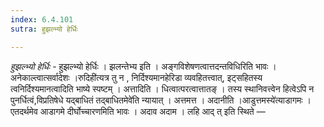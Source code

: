 ```yaml
---
index: 6.4.101
sutra: हुझल्भ्यो हेर्धिः

---
```

_हुझल्भ्यो हेर्धिः_ - हुझल्भ्यो हेर्धिः । झलन्तेभ्य इति । अङ्गविशेषणत्वात्तदन्तविधिरिति भावः । अनेकाल्त्वात्सर्वादेशः ।रुदिही॑त्यत्र तु न , निर्दिश्यमानहेरिडा व्यवहितत्त्वात्, इट्सहितस्य त्वनिर्दिश्यमानत्वादिति भाष्ये स्पष्टम् । अत्तादिति । धित्वात्परत्वात्तातङ् । तस्य स्थानिवत्त्वेन हित्वेऽपि न पुनर्धित्वं,विप्रतिषेधे यद्बाधितं तद्बाधितमेवे॑ति न्यायात् । अत्तमत्त । अदानीति ।आडुत्तमस्ये॑त्याडागमः । एतदर्थमेव आडागमे दीर्घोच्चारणमिति भावः । अदाव अदाम । लहि आद् त् इति स्थिते — 